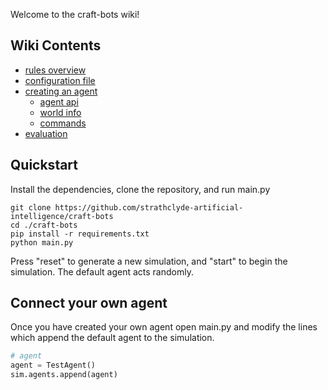 Welcome to the craft-bots wiki!

## Wiki Contents

- [rules overview](10_rules_overview)
- [configuration file](20_configuration)
- [creating an agent](30_creating_an_agent)
  - [agent api](31_agent_api)
  - [world info](32_world_info)
  - [commands](33_commands)
- [evaluation](40_evaluation)

## Quickstart

Install the dependencies, clone the repository, and run main.py
```
git clone https://github.com/strathclyde-artificial-intelligence/craft-bots
cd ./craft-bots
pip install -r requirements.txt
python main.py
```
Press "reset" to generate a new simulation, and "start" to begin the simulation. The default agent acts randomly.

## Connect your own agent

Once you have created your own agent open main.py and modify the lines which append the default agent to the simulation.
```python
# agent
agent = TestAgent()
sim.agents.append(agent)
```
